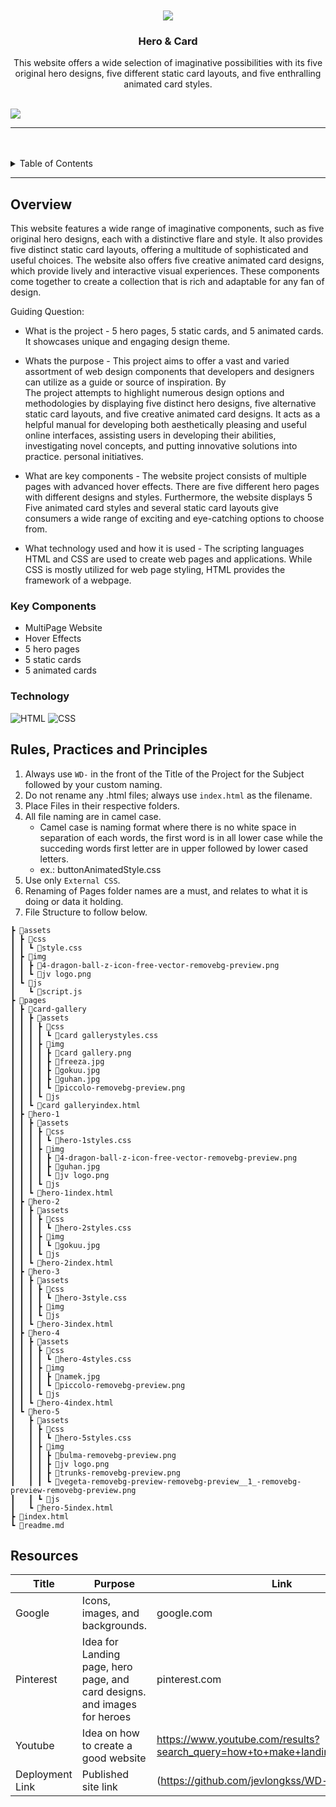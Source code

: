 <a name="readme-top">

<br/>

<br />
<div align="center">
  <a href="https://github.com/jevlongkss">
  <!-- TODO: If you want to add logo or banner you can add it here -->
    <img src="../WD-hands-on-2/assets/img/jv logo.png">
  </a>
<!-- TODO: Change Title to the name of the title of your Project -->
  <h3 align="center">Hero & Card</h3>
</div>
<!-- TODO: Make a short description -->
<div align="center">
  This website offers a wide selection of imaginative possibilities with its five original hero designs, five different static card layouts, and five enthralling animated card styles.
</div>

<br />

<!-- TODO: Change the zyx-0314 into your github username  -->
<!-- TODO: Change the WD-Template-Project into the same name of your folder -->
![](https://github.com/jevlongkss/WD-hands-on-2)

---

<br />
<br />

<!-- TODO: If you want to add more layers for your readme -->
<details>
  <summary>Table of Contents</summary>
  <ol>
    <li>
      <a href="#overview">Overview</a>
      <ol>
        <li>
          <a href="#key-components">Key Components</a>
        </li>
        <li>
          <a href="#technology">Technology</a>
        </li>
      </ol>
    </li>
    <li>
      <a href="#rule,-practices-and-principles">Rules, Practices and Principles</a>
    </li>
    <li>
      <a href="#resources">Resources</a>
    </li>
  </ol>
</details>

---

## Overview

<!-- TODO: To be changed -->
<!-- The following are just sample -->
This website features a wide range of imaginative components, such as five original hero designs, each with a distinctive flare and style. It also provides five distinct static card layouts, offering a multitude of sophisticated and useful choices. The website also offers five creative animated card designs, which provide lively and interactive visual experiences. These components come together to create a collection that is rich and adaptable for any fan of design.


Guiding Question:
- What is the project - 
  5 hero pages, 5 static cards, and 5 animated cards. It showcases unique and engaging design theme.
- Whats the purpose - 
  This project aims to offer a vast and varied assortment of web design components that developers and designers can utilize as a guide or source of inspiration. By     
The project attempts to highlight numerous design options and methodologies by displaying five distinct hero designs, five alternative static card layouts, and five creative animated card designs. It 
acts as a helpful manual for developing both aesthetically pleasing and useful online interfaces, assisting users in developing their abilities, investigating novel concepts, and putting innovative solutions into practice. 
personal initiatives.

- What are key components - 
  The website project consists of multiple pages with advanced hover effects. There are five different hero pages with different designs and styles. Furthermore, the website displays 5 
Five animated card styles and several static card layouts give consumers a wide range of exciting and eye-catching options to choose from.

- What technology used and how it is used - 
  The scripting languages HTML and CSS are used to create web pages and applications. While CSS is mostly utilized for web page styling, HTML provides the framework of a webpage.


### Key Components
<!-- TODO: List of Key Components -->
<!-- The following are just sample -->
- MultiPage Website
- Hover Effects
- 5 hero pages
- 5 static cards
- 5 animated cards

### Technology
<!-- TODO: List of Technology Used -->
![HTML](https://img.shields.io/badge/HTML-E34F26?style=for-the-badge&logo=html5&logoColor=white)
![CSS](https://img.shields.io/badge/CSS-1572B6?style=for-the-badge&logo=css3&logoColor=white)

## Rules, Practices and Principles
1. Always use `WD-` in the front of the Title of the Project for the Subject followed by your custom naming.
2. Do not rename any .html files; always use `index.html` as the filename.
3. Place Files in their respective folders.
4. All file naming are in camel case.
   - Camel case is naming format where there is no white space in separation of each words, the first word is in all lower case while the succeding words first letter are in upper followed by lower cased letters.
   - ex.: buttonAnimatedStyle.css
5. Use only `External CSS`.
6. Renaming of Pages folder names are a must, and relates to what it is doing or data it holding.
7. File Structure to follow below.

```
┣ 📂assets
┃ ┣ 📂css
┃ ┃ ┗ 📜style.css
┃ ┣ 📂img
┃ ┃ ┣ 📜4-dragon-ball-z-icon-free-vector-removebg-preview.png
┃ ┃ ┗ 📜jv logo.png
┃ ┗ 📂js
┃   ┗ 📜script.js
┣ 📂pages
┃ ┣ 📂card-gallery
┃ ┃ ┣ 📂assets
┃ ┃ ┃ ┣ 📂css
┃ ┃ ┃ ┃ ┗ 📜card gallerystyles.css
┃ ┃ ┃ ┣ 📂img
┃ ┃ ┃ ┃ ┣ 📜card gallery.png
┃ ┃ ┃ ┃ ┣ 📜freeza.jpg
┃ ┃ ┃ ┃ ┣ 📜gokuu.jpg
┃ ┃ ┃ ┃ ┣ 📜guhan.jpg
┃ ┃ ┃ ┃ ┗ 📜piccolo-removebg-preview.png
┃ ┃ ┃ ┗ 📂js
┃ ┃ ┗ 📜card galleryindex.html
┃ ┣ 📂hero-1
┃ ┃ ┣ 📂assets
┃ ┃ ┃ ┣ 📂css
┃ ┃ ┃ ┃ ┗ 📜hero-1styles.css
┃ ┃ ┃ ┣ 📂img
┃ ┃ ┃ ┃ ┣ 📜4-dragon-ball-z-icon-free-vector-removebg-preview.png
┃ ┃ ┃ ┃ ┣ 📜guhan.jpg
┃ ┃ ┃ ┃ ┗ 📜jv logo.png
┃ ┃ ┃ ┗ 📂js
┃ ┃ ┗ 📜hero-1index.html
┃ ┣ 📂hero-2
┃ ┃ ┣ 📂assets
┃ ┃ ┃ ┣ 📂css
┃ ┃ ┃ ┃ ┗ 📜hero-2styles.css
┃ ┃ ┃ ┣ 📂img
┃ ┃ ┃ ┃ ┗ 📜gokuu.jpg
┃ ┃ ┃ ┗ 📂js
┃ ┃ ┗ 📜hero-2index.html
┃ ┣ 📂hero-3
┃ ┃ ┣ 📂assets
┃ ┃ ┃ ┣ 📂css
┃ ┃ ┃ ┃ ┗ 📜hero-3style.css
┃ ┃ ┃ ┣ 📂img
┃ ┃ ┃ ┗ 📂js
┃ ┃ ┗ 📜hero-3index.html
┃ ┣ 📂hero-4
┃ ┃ ┣ 📂assets
┃ ┃ ┃ ┣ 📂css
┃ ┃ ┃ ┃ ┗ 📜hero-4styles.css
┃ ┃ ┃ ┣ 📂img
┃ ┃ ┃ ┃ ┣ 📜namek.jpg
┃ ┃ ┃ ┃ ┗ 📜piccolo-removebg-preview.png
┃ ┃ ┃ ┗ 📂js
┃ ┃ ┗ 📜hero-4index.html
┃ ┗ 📂hero-5
┃   ┣ 📂assets
┃   ┃ ┣ 📂css
┃   ┃ ┃ ┗ 📜hero-5styles.css
┃   ┃ ┣ 📂img
┃   ┃ ┃ ┣ 📜bulma-removebg-preview.png
┃   ┃ ┃ ┣ 📜jv logo.png
┃   ┃ ┃ ┣ 📜trunks-removebg-preview.png
┃   ┃ ┃ ┗ 📜vegeta-removebg-preview-removebg-preview__1_-removebg-preview-removebg-preview.png
┃   ┃ ┗ 📂js
┃   ┗ 📜hero-5index.html
┣ 📜index.html
┗ 📜readme.md

```

## Resources

<!-- TODO: Add References -->
| Title | Purpose | Link |
|-|-|-|
| Google | Icons, images, and backgrounds. | google.com |
| Pinterest | Idea for Landing page, hero page, and card designs. and images for heroes | pinterest.com |
| Youtube | Idea on how to create a good website | https://www.youtube.com/results?search_query=how+to+make+landing+page+vscode |
| Deployment Link | Published site link | (https://github.com/jevlongkss/WD-hands-on-2.git) |
